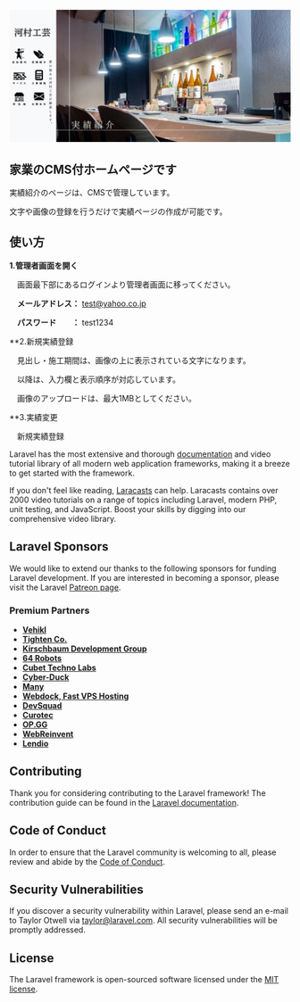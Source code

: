 <p align="center"><a href="https://kakunin-kougei.herokuapp.com/" target="_blank"><img src="public/images/read_me.jpg" width="600"></a></p>



## 家業のCMS付ホームページです

実績紹介のページは、CMSで管理しています。

文字や画像の登録を行うだけで実績ページの作成が可能です。


## 使い方

**1.管理者画面を開く**

　画面最下部にあるログインより管理者画面に移ってください。

　**メールアドレス：** test@yahoo.co.jp
 
　**パスワード　　：** test1234
 
**2.新規実績登録

　見出し・施工期間は、画像の上に表示されている文字になります。
 
　以降は、入力欄と表示順序が対応しています。
 
　画像のアップロードは、最大1MBとしてください。
 
**3.実績変更

　新規実績登録
　
 

Laravel has the most extensive and thorough [documentation](https://laravel.com/docs) and video tutorial library of all modern web application frameworks, making it a breeze to get started with the framework.

If you don't feel like reading, [Laracasts](https://laracasts.com) can help. Laracasts contains over 2000 video tutorials on a range of topics including Laravel, modern PHP, unit testing, and JavaScript. Boost your skills by digging into our comprehensive video library.

## Laravel Sponsors

We would like to extend our thanks to the following sponsors for funding Laravel development. If you are interested in becoming a sponsor, please visit the Laravel [Patreon page](https://patreon.com/taylorotwell).

### Premium Partners

- **[Vehikl](https://vehikl.com/)**
- **[Tighten Co.](https://tighten.co)**
- **[Kirschbaum Development Group](https://kirschbaumdevelopment.com)**
- **[64 Robots](https://64robots.com)**
- **[Cubet Techno Labs](https://cubettech.com)**
- **[Cyber-Duck](https://cyber-duck.co.uk)**
- **[Many](https://www.many.co.uk)**
- **[Webdock, Fast VPS Hosting](https://www.webdock.io/en)**
- **[DevSquad](https://devsquad.com)**
- **[Curotec](https://www.curotec.com/services/technologies/laravel/)**
- **[OP.GG](https://op.gg)**
- **[WebReinvent](https://webreinvent.com/?utm_source=laravel&utm_medium=github&utm_campaign=patreon-sponsors)**
- **[Lendio](https://lendio.com)**

## Contributing

Thank you for considering contributing to the Laravel framework! The contribution guide can be found in the [Laravel documentation](https://laravel.com/docs/contributions).

## Code of Conduct

In order to ensure that the Laravel community is welcoming to all, please review and abide by the [Code of Conduct](https://laravel.com/docs/contributions#code-of-conduct).

## Security Vulnerabilities

If you discover a security vulnerability within Laravel, please send an e-mail to Taylor Otwell via [taylor@laravel.com](mailto:taylor@laravel.com). All security vulnerabilities will be promptly addressed.

## License

The Laravel framework is open-sourced software licensed under the [MIT license](https://opensource.org/licenses/MIT).
